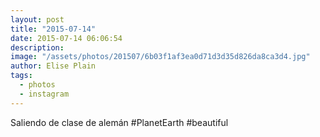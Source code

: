 ```yaml
---
layout: post
title: "2015-07-14"
date: 2015-07-14 06:06:54
description: 
image: "/assets/photos/201507/6b03f1af3ea0d71d3d35d826da8ca3d4.jpg"
author: Elise Plain
tags: 
  - photos
  - instagram
---
```


Saliendo de clase de alemán #PlanetEarth #beautiful
<p></p>
